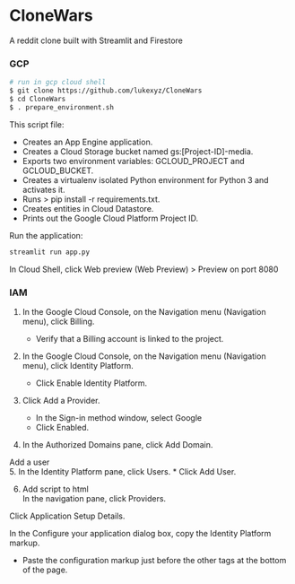 # CloneWars
A reddit clone built with Streamlit and Firestore


### GCP

```sh
# run in gcp cloud shell
$ git clone https://github.com/lukexyz/CloneWars
$ cd CloneWars
$ . prepare_environment.sh
```
This script file:

* Creates an App Engine application.
* Creates a Cloud Storage bucket named gs:[Project-ID]-media.
* Exports two environment variables: GCLOUD_PROJECT and GCLOUD_BUCKET.
* Creates a virtualenv isolated Python environment for Python 3 and activates it.
* Runs > pip install -r requirements.txt.
* Creates entities in Cloud Datastore.
* Prints out the Google Cloud Platform Project ID.

Run the application:
```sh
streamlit run app.py
```

In Cloud Shell, click Web preview (Web Preview) > Preview on port 8080

### IAM

1. In the Google Cloud Console, on the Navigation menu (Navigation menu), click Billing.
    * Verify that a Billing account is linked to the project.

2. In the Google Cloud Console, on the Navigation menu (Navigation menu), click Identity Platform.
    * Click Enable Identity Platform.

3. Click Add a Provider.
    * In the Sign-in method window, select Google
    * Click Enabled.

4. In the Authorized Domains pane, click Add Domain.

Add a user  
5. In the Identity Platform pane, click Users.
    * Click Add User.

6. Add script to html  
In the navigation pane, click Providers.

Click Application Setup Details.

In the Configure your application dialog box, copy the Identity Platform markup.

* Paste the configuration markup just before the other <script></script> tags at the bottom of the page.
